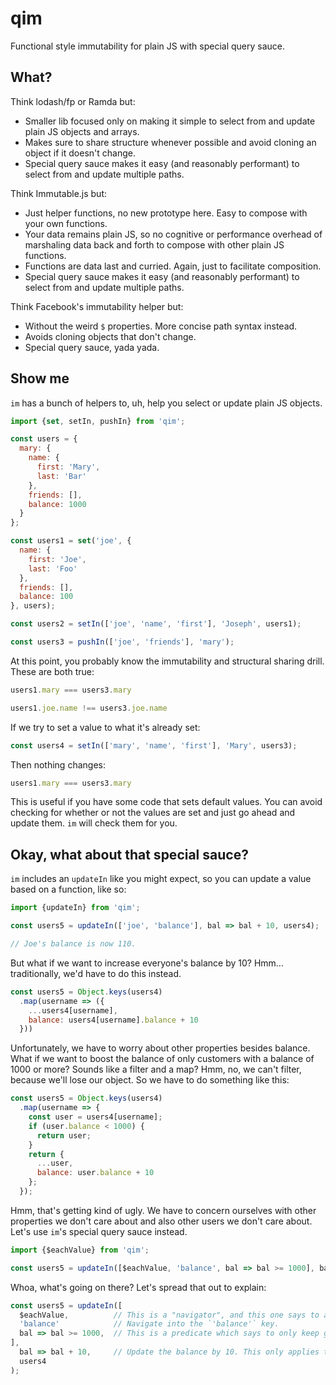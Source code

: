 # qim

Functional style immutability for plain JS with special query sauce.

## What?

Think lodash/fp or Ramda but:

- Smaller lib focused only on making it simple to select from and update plain JS objects and arrays.
- Makes sure to share structure whenever possible and avoid cloning an object if it doesn't change.
- Special query sauce makes it easy (and reasonably performant) to select from and update multiple paths.

Think Immutable.js but:

- Just helper functions, no new prototype here. Easy to compose with your own functions.
- Your data remains plain JS, so no cognitive or performance overhead of marshaling data back and forth to compose with other plain JS functions.
- Functions are data last and curried. Again, just to facilitate composition.
- Special query sauce makes it easy (and reasonably performant) to select from and update multiple paths.

Think Facebook's immutability helper but:

- Without the weird `$` properties. More concise path syntax instead.
- Avoids cloning objects that don't change.
- Special query sauce, yada yada.

## Show me

`im` has a bunch of helpers to, uh, help you select or update plain JS objects.

```js
import {set, setIn, pushIn} from 'qim';

const users = {
  mary: {
    name: {
      first: 'Mary',
      last: 'Bar'
    },
    friends: [],
    balance: 1000
  }
};

const users1 = set('joe', {
  name: {
    first: 'Joe',
    last: 'Foo'
  },
  friends: [],
  balance: 100
}, users);

const users2 = setIn(['joe', 'name', 'first'], 'Joseph', users1);

const users3 = pushIn(['joe', 'friends'], 'mary');
```

At this point, you probably know the immutability and structural sharing drill. These are both true:

```js
users1.mary === users3.mary

users1.joe.name !== users3.joe.name
```

If we try to set a value to what it's already set:

```js
const users4 = setIn(['mary', 'name', 'first'], 'Mary', users3);
```

Then nothing changes:

```js
users1.mary === users3.mary
```

This is useful if you have some code that sets default values. You can avoid checking for whether or not the values are set and just go ahead and update them. `im` will check them for you.

## Okay, what about that special sauce?

`im` includes an `updateIn` like you might expect, so you can update a value based on a function, like so:

```js
import {updateIn} from 'qim';

const users5 = updateIn(['joe', 'balance'], bal => bal + 10, users4);

// Joe's balance is now 110.
```

But what if we want to increase everyone's balance by 10? Hmm... traditionally, we'd have to do this instead.

```js
const users5 = Object.keys(users4)
  .map(username => ({
    ...users4[username],
    balance: users4[username].balance + 10
  }))
```

Unfortunately, we have to worry about other properties besides balance. What if we want to boost the balance of only customers with a balance of 1000 or more? Sounds like a filter and a map? Hmm, no, we can't filter, because we'll lose our object. So we have to do something like this:

```js
const users5 = Object.keys(users4)
  .map(username => {
    const user = users4[username];
    if (user.balance < 1000) {
      return user;
    }
    return {
      ...user,
      balance: user.balance + 10
    };
  });
```

Hmm, that's getting kind of ugly. We have to concern ourselves with other properties we don't care about and also other users we don't care about. Let's use `im`'s special query sauce instead.

```js
import {$eachValue} from 'qim';

const users5 = updateIn([$eachValue, 'balance', bal => bal >= 1000], bal => bal + 10, users4);
```

Whoa, what's going on there? Let's spread that out to explain:

```js
const users5 = updateIn([
  $eachValue,          // This is a "navigator", and this one says to apply the rest of this query to each value.
  'balance'            // Navigate into the `'balance'` key.
  bal => bal >= 1000,  // This is a predicate which says to only keep going if balance >= 1000.
],
  bal => bal + 10,     // Update the balance by 10. This only applies to the balances we actually navigated to.
  users4
);
```
